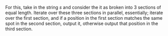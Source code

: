 For this, take in the string *s* and consider the it as broken into 3 sections of equal length. Iterate over these three sections in parallel, essentially; iterate over the first section, and if a position in the first section matches the same spot in the second section, output it, otherwise output that position in the third section.
